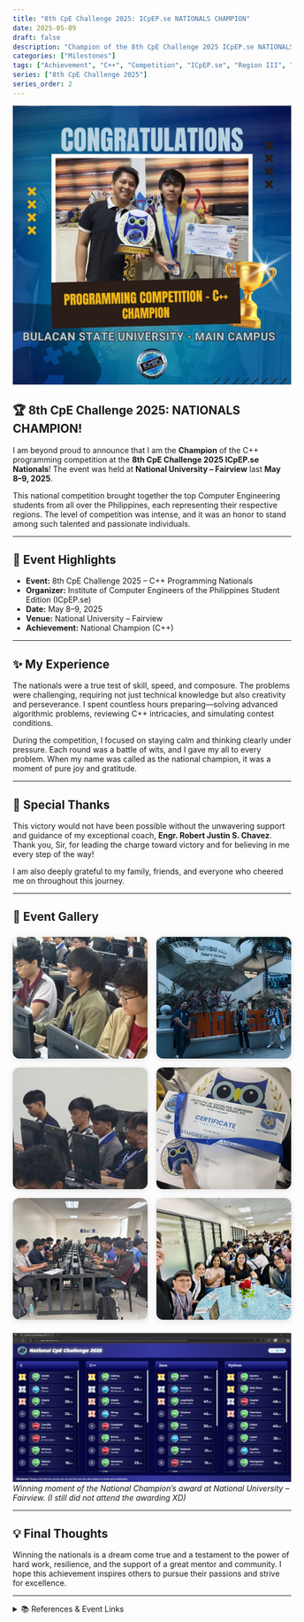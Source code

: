 ```yaml
---
title: "8th CpE Challenge 2025: ICpEP.se NATIONALS CHAMPION"
date: 2025-05-09
draft: false
description: "Champion of the 8th CpE Challenge 2025 ICpEP.se NATIONALS – Representing Region 3"
categories: ["Milestones"]
tags: ["Achievement", "C++", "Competition", "ICpEP.se", "Region III", "Programming", "Nationals"]
series: ["8th CpE Challenge 2025"]
series_order: 2
---
```


![Award Ceremony](assets/main.png)

## 🏆 8th CpE Challenge 2025: NATIONALS CHAMPION!

I am beyond proud to announce that I am the **Champion** of the C++ programming competition at the **8th CpE Challenge 2025 ICpEP.se Nationals**! The event was held at **National University – Fairview** last **May 8–9, 2025**.

This national competition brought together the top Computer Engineering students from all over the Philippines, each representing their respective regions. The level of competition was intense, and it was an honor to stand among such talented and passionate individuals.

---

## 🏅 Event Highlights

- **Event:** 8th CpE Challenge 2025 – C++ Programming Nationals
- **Organizer:** Institute of Computer Engineers of the Philippines Student Edition (ICpEP.se)
- **Date:** May 8–9, 2025
- **Venue:** National University – Fairview
- **Achievement:** National Champion (C++)

---

## ✨ My Experience

The nationals were a true test of skill, speed, and composure. The problems were challenging, requiring not just technical knowledge but also creativity and perseverance. I spent countless hours preparing—solving advanced algorithmic problems, reviewing C++ intricacies, and simulating contest conditions.

During the competition, I focused on staying calm and thinking clearly under pressure. Each round was a battle of wits, and I gave my all to every problem. When my name was called as the national champion, it was a moment of pure joy and gratitude.

---

## 🌟 Special Thanks

This victory would not have been possible without the unwavering support and guidance of my exceptional coach, **Engr. Robert Justin S. Chavez**. Thank you, Sir, for leading the charge toward victory and for believing in me every step of the way!

I am also deeply grateful to my family, friends, and everyone who cheered me on throughout this journey.

---

## 📸 Event Gallery

<div class="event-gallery">
  <img src="assets/gallery1.png" alt="Nationals Event Photo 1">
  <img src="assets/gallery2.png" alt="Nationals Event Photo 2">
  <img src="assets/gallery3.jpg" alt="Nationals Event Photo 3">
  <img src="assets/gallery4.jpg" alt="Nationals Event Photo 4">
  <img src="assets/gallery5.png" alt="Nationals Event Photo 5">
  <img src="assets/gallery6.jpg" alt="Nationals Event Photo 6">
</div>

<style>
    .event-gallery {
        display: grid;
        grid-template-columns: repeat(auto-fit, minmax(220px, 1fr));
        gap: 16px;
        margin: 24px 0;
    }
    .event-gallery img {
        width: 100%;
        height: 220px;
        object-fit: cover;
        border-radius: 12px;
        box-shadow: 0 2px 12px rgba(0,0,0,0.12);
        transition: transform 0.2s, box-shadow 0.2s;
    }
    .event-gallery img:hover {
        transform: scale(1.04);
        box-shadow: 0 4px 24px rgba(0,0,0,0.18);
    }
    @media (max-width: 600px) {
        .event-gallery img {
            height: 140px;
        }
    }
</style>

![Awarding Moment](assets/award.png)
*Winning moment of the National Champion’s award at National University – Fairview. (I still did not attend the awarding XD)*

---

## 💡 Final Thoughts

Winning the nationals is a dream come true and a testament to the power of hard work, resilience, and the support of a great mentor and community. I hope this achievement inspires others to pursue their passions and strive for excellence.

---

<details>
<summary>📚 References & Event Links</summary>
<div markdown="1">

- [ICpEP.se Official Facebook Page](https://www.facebook.com/icpep.se)
- [National University – Fairview](https://national-u.edu.ph/nu-fairview/)

</div>
</details>